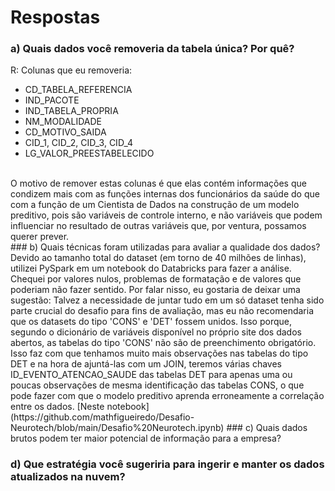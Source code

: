 # Respostas
### a) Quais dados você removeria da tabela única? Por quê?
R: Colunas que eu removeria:
- CD_TABELA_REFERENCIA
- IND_PACOTE
- IND_TABELA_PROPRIA
- NM_MODALIDADE
- CD_MOTIVO_SAIDA
- CID_1, CID_2, CID_3, CID_4
- LG_VALOR_PREESTABELECIDO
<br>
O motivo de remover estas colunas é que elas contém informações que condizem mais com as funções internas dos funcionários da saúde do que com a função de um Cientista de Dados na construção de um modelo preditivo, pois são variáveis de controle interno, e não variáveis que podem influenciar no resultado de outras variáveis que, por ventura, possamos querer prever.
<br>
### b) Quais técnicas foram utilizadas para avaliar a qualidade dos dados?
Devido ao tamanho total do dataset (em torno de 40 milhões de linhas), utilizei PySpark em um notebook do Databricks para fazer a análise. Chequei por valores nulos, problemas de formatação e de valores que poderiam não fazer sentido. Por falar nisso, eu gostaria de deixar uma sugestão: Talvez a necessidade de juntar tudo em um só dataset tenha sido parte crucial do desafio para fins de avaliação, mas eu não recomendaria que os datasets do tipo 'CONS' e 'DET' fossem unidos. Isso porque, segundo o dicionário de variáveis disponível no próprio site dos dados abertos, as tabelas do tipo 'CONS' não são de preenchimento obrigatório. Isso faz com que tenhamos muito mais observações nas tabelas do tipo DET e na hora de ajuntá-las com um JOIN, teremos várias chaves ID_EVENTO_ATENCAO_SAUDE das tabelas DET para apenas uma ou poucas observações de mesma identificação das tabelas CONS, o que pode fazer com que o modelo preditivo aprenda erroneamente a correlação entre os dados. [Neste notebook](https://github.com/mathfigueiredo/Desafio-Neurotech/blob/main/Desafio%20Neurotech.ipynb)
### c) Quais dados brutos podem ter maior potencial de informação para a empresa?

### d) Que estratégia você sugeriria para ingerir e manter os dados atualizados na nuvem?
